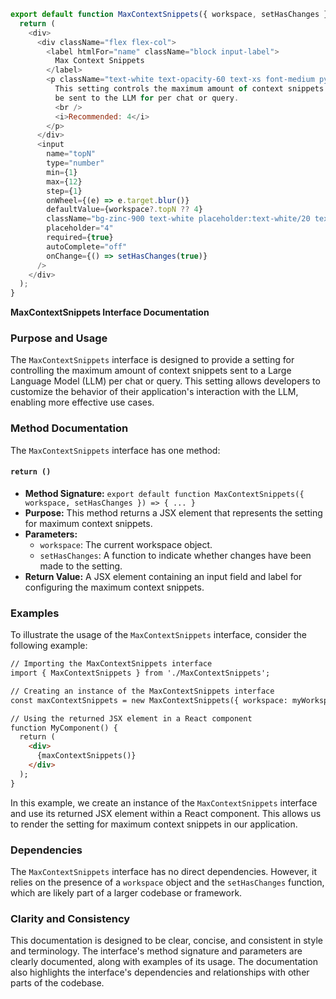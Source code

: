 ```javascript
export default function MaxContextSnippets({ workspace, setHasChanges }) {
  return (
    <div>
      <div className="flex flex-col">
        <label htmlFor="name" className="block input-label">
          Max Context Snippets
        </label>
        <p className="text-white text-opacity-60 text-xs font-medium py-1.5">
          This setting controls the maximum amount of context snippets the will
          be sent to the LLM for per chat or query.
          <br />
          <i>Recommended: 4</i>
        </p>
      </div>
      <input
        name="topN"
        type="number"
        min={1}
        max={12}
        step={1}
        onWheel={(e) => e.target.blur()}
        defaultValue={workspace?.topN ?? 4}
        className="bg-zinc-900 text-white placeholder:text-white/20 text-sm rounded-lg focus:ring-blue-500 focus:border-blue-500 block w-full p-2.5 mt-2"
        placeholder="4"
        required={true}
        autoComplete="off"
        onChange={() => setHasChanges(true)}
      />
    </div>
  );
}

```
**MaxContextSnippets Interface Documentation**

### Purpose and Usage

The `MaxContextSnippets` interface is designed to provide a setting for controlling the maximum amount of context snippets sent to a Large Language Model (LLM) per chat or query. This setting allows developers to customize the behavior of their application's interaction with the LLM, enabling more effective use cases.

### Method Documentation

The `MaxContextSnippets` interface has one method:

#### `return ()`

* **Method Signature:** `export default function MaxContextSnippets({ workspace, setHasChanges }) => { ... }`
* **Purpose:** This method returns a JSX element that represents the setting for maximum context snippets.
* **Parameters:**
	+ `workspace`: The current workspace object.
	+ `setHasChanges`: A function to indicate whether changes have been made to the setting.
* **Return Value:** A JSX element containing an input field and label for configuring the maximum context snippets.

### Examples

To illustrate the usage of the `MaxContextSnippets` interface, consider the following example:

```markdown
// Importing the MaxContextSnippets interface
import { MaxContextSnippets } from './MaxContextSnippets';

// Creating an instance of the MaxContextSnippets interface
const maxContextSnippets = new MaxContextSnippets({ workspace: myWorkspace });

// Using the returned JSX element in a React component
function MyComponent() {
  return (
    <div>
      {maxContextSnippets()}
    </div>
  );
}
```

In this example, we create an instance of the `MaxContextSnippets` interface and use its returned JSX element within a React component. This allows us to render the setting for maximum context snippets in our application.

### Dependencies

The `MaxContextSnippets` interface has no direct dependencies. However, it relies on the presence of a `workspace` object and the `setHasChanges` function, which are likely part of a larger codebase or framework.

### Clarity and Consistency

This documentation is designed to be clear, concise, and consistent in style and terminology. The interface's method signature and parameters are clearly documented, along with examples of its usage. The documentation also highlights the interface's dependencies and relationships with other parts of the codebase.